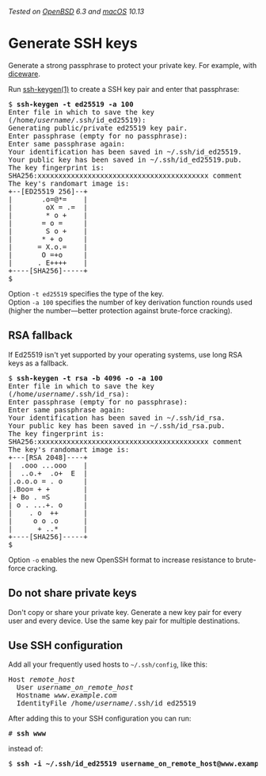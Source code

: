 _Tested on [OpenBSD](/openbsd/) 6.3 and [macOS](/macos/) 10.13_

# Generate SSH keys

Generate a strong passphrase to protect your private key. For
example, with [diceware](/diceware.html).

Run [ssh-keygen(1)](https://man.openbsd.org/ssh-keygen.1) to create
a SSH key pair and enter that passphrase:

<pre>
$ <b>ssh-keygen -t ed25519 -a 100</b>
Enter file in which to save the key
(/home/<em>username</em>/.ssh/id_ed25519):
Generating public/private ed25519 key pair.
Enter passphrase (empty for no passphrase):
Enter same passphrase again:
Your identification has been saved in ~/.ssh/id_ed25519.
Your public key has been saved in ~/.ssh/id_ed25519.pub.
The key fingerprint is:
SHA256:xxxxxxxxxxxxxxxxxxxxxxxxxxxxxxxxxxxxxxxxx comment
The key's randomart image is:
+--[ED25519 256]--+
|       .o=@*=    |
|        oX = .=  |
|        * o +    |
|       = o =     |
|        S o +    |
|       * + o     |
|      = X.o.=    |
|       O =+o     |
|      . E++++    |
+----[SHA256]-----+
$
</pre>

Option `-t ed25519` specifies the type of the key.<br>Option `-a 100`
specifies the number of key derivation function rounds used (higher
the number&mdash;better protection against brute-force cracking).

## RSA fallback

If Ed25519 isn't yet supported by your operating systems, use long
RSA keys as a fallback.

<pre>
$ <b>ssh-keygen -t rsa -b 4096 -o -a 100</b>
Enter file in which to save the key
(/home/<em>username</em>/.ssh/id_rsa):
Enter passphrase (empty for no passphrase):
Enter same passphrase again:
Your identification has been saved in ~/.ssh/id_rsa.
Your public key has been saved in ~/.ssh/id_rsa.pub.
The key fingerprint is:
SHA256:xxxxxxxxxxxxxxxxxxxxxxxxxxxxxxxxxxxxxxxxx comment
The key's randomart image is:
+---[RSA 2048]----+
|  .ooo ...ooo    |
|  ..o.+  .o+  E  |
|.o.o.o = . o     |
|.Boo= + +        |
|+ Bo . =S        |
| o . ...+. o     |
|    . o  ++      |
|     o o .o      |
|      + ..*      |
+----[SHA256]-----+
$
</pre>

Option `-o` enables the new OpenSSH format to increase resistance to
brute-force cracking.

## Do not share private keys

Don't copy or share your private key. Generate a new key pair for
every user and every device. Use the same key pair for multiple
destinations.

## Use SSH configuration

Add all your frequently used hosts to `~/.ssh/config`, like this:

<pre>
Host <em>remote_host</em>
  User <em>username_on_remote_host</em>
  Hostname <em>www.example.com</em>
  IdentityFile /home/<em>username</em>/.ssh/id_ed25519
</pre>

After adding this to your SSH configuration you can run:

<pre>
# <b>ssh www</b>
</pre>

instead of:

<pre>
$ <b>ssh -i ~/.ssh/id_ed25519 username_on_remote_host@www.example.com</b>
</pre>
